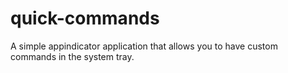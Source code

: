 # quick-commands
A simple appindicator application that allows you to have custom commands in the system tray.
